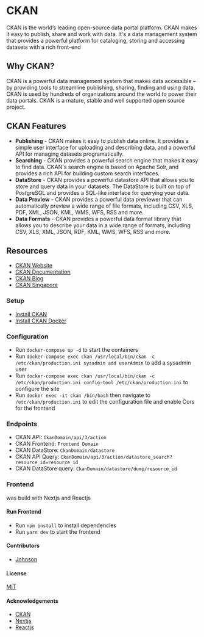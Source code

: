 # CKAN
CKAN is the world’s leading open-source data portal platform. CKAN makes it easy to publish, share and work with data. It's a data management system that provides a powerful platform for cataloging, storing and accessing datasets with a rich front-end

## Why CKAN?
CKAN is a powerful data management system that makes data accessible – by providing tools to streamline publishing, sharing, finding and using data. CKAN is used by hundreds of organizations around the world to power their data portals. CKAN is a mature, stable and well supported open source project.

## CKAN Features
* **Publishing** - CKAN makes it easy to publish data online. It provides a simple user interface for uploading and describing data, and a powerful API for managing datasets programatically.
* **Searching** - CKAN provides a powerful search engine that makes it easy to find data. CKAN's search engine is based on Apache Solr, and provides a rich API for building custom search interfaces.
* **DataStore** - CKAN provides a powerful datastore API that allows you to store and query data in your datasets. The DataStore is built on top of PostgreSQL and provides a SQL-like interface for querying your data.
* **Data Preview** - CKAN provides a powerful data previewer that can automatically preview a wide range of file formats, including CSV, XLS, PDF, XML, JSON, KML, WMS, WFS, RSS and more.
* **Data Formats** - CKAN provides a powerful data format library that allows you to describe your data in a wide range of formats, including CSV, XLS, XML, JSON, RDF, KML, WMS, WFS, RSS and more.

## Resources
* [CKAN Website](http://ckan.org)
* [CKAN Documentation](http://docs.ckan.org)
* [CKAN Blog](http://blog.ckan.org)
* [CKAN Singapore](https://data.gov.sg/)

### Setup
* [Install CKAN](http://docs.ckan.org/en/latest/maintaining/installing/install-from-package.html)
* [Install CKAN Docker](https://docs.ckan.org/en/latest/maintaining/installing/install-from-docker-compose.html)

### Configuration
* Run ``docker-compose up -d`` to start the containers
* Run ``docker-compose exec ckan /usr/local/bin/ckan -c /etc/ckan/production.ini sysadmin add userAdmin`` to add a sysadmin user
* Run ``docker-compose exec ckan /usr/local/bin/ckan -c /etc/ckan/production.ini config-tool /etc/ckan/production.ini`` to configure the site
* Run ``docker exec -it ckan /bin/bash`` then navigate to `` /etc/ckan/production.ini`` to edit the configuration file and enable Cors for the frontend

### Endpoints
* CKAN API: ``CkanDomain/api/3/action``
* CKAN Frontend: ``Frontend Domain``
* CKAN DataStore: ``CkanDomain/datastore``
* CKAN API Query: ``CkanDomain/api/3/action/datastore_search?resource_id=resource_id``
* CKAN DataStore query: ```CkanDomain/datastore/dump/resource_id```

### Frontend
was build with Nextjs and Reactjs
#### Run Frontend
* Run ``npm install`` to install dependencies
* Run ``yarn dev`` to start the frontend

#### Contributors
* [Johnson](https://github.com/joshwambere)

#### License
[MIT](https://choosealicense.com/licenses/mit/)

#### Acknowledgements
* [CKAN](https://ckan.org/)
* [Nextjs](https://nextjs.org/)
* [Reactjs](https://reactjs.org/)
